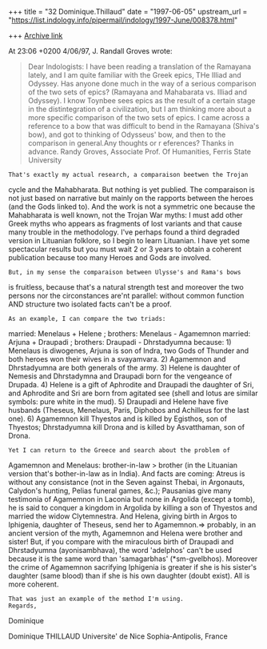 +++
title = "32 Dominique.Thillaud"
date = "1997-06-05"
upstream_url = "https://list.indology.info/pipermail/indology/1997-June/008378.html"

+++
[Archive link](https://list.indology.info/pipermail/indology/1997-June/008378.html)

At 23:06 +0200 4/06/97, J. Randall Groves wrote:
>Dear Indologists: I have been reading a translation of the Ramayana
>lately, and I am quite familiar with the Greek epics, THe Illiad and
>Odyssey. Has anyone done much in the way of a serious comparison of the
>two sets of epics? (Ramayana and Mahabarata vs. Illiad and Odyssey). I
>know Toynbee sees epics as the result of a certain stage in the
>distintegration of a civilization, but I am thinking more about a more
>specific comparison of the two sets of epics. I came across a reference
>to a bow that was difficult to bend in the Ramayana (Shiva's bow), and
>got to thinking of Odysseus' bow, and then to the comparison in
>general.Any thoughts or r eferences? Thanks in advance.  Randy Groves,
>Associate Prof. Of Humanities, Ferris State University

	That's exactly my actual research, a comparaison beetwen the Trojan
cycle and the Mahabharata. But nothing is yet publied. The comparaison is
not just based on narrative but mainly on the rapports between the heroes
(and the Gods linked to). And the work is not a symmetric one because the
Mahabharata is well known, not the Trojan War myths: I must add other Greek
myths who appears as fragments of lost variants and that cause many trouble
in the methodology. I've perhaps found a third degraded version in
Lituanian folklore, so I begin to learn Lituanian.
	I have yet some spectacular results but you must wait 2 or 3 years
to obtain a coherent publication because too many Heroes and Gods are
involved.

	But, in my sense the comparaison between Ulysse's and Rama's bows
is fruitless, because that's a natural strength test and moreover the two
persons nor the circonstances are'nt parallel: without common function AND
structure two isolated facts can't be a proof.

	As an example, I can compare the two triads:
married: Menelaus + Helene ; brothers: Menelaus - Agamemnon
married: Arjuna + Draupadi ; brothers: Draupadi - Dhrstadyumna
	because:
	1) Menelaus is diwogenes, Arjuna is son of Indra, two Gods of
Thunder and both heroes won their wives in a svayamvara.
	2) Agamemnon and Dhrstadyumna are both generals of the army.
	3) Helene is daughter of Nemesis and Dhrstadymna and Draupadi born
for the vengeance of Drupada.
	4) Helene is a gift of Aphrodite and Draupadi the daughter of Sri,
and Aphrodite and Sri are born from agitated see (shell and lotus are
similar symbols: pure white in the mud).
	5) Draupadi and Helene have five husbands (Theseus, Menelaus,
Paris, Diphobos and Achilleus for the last one).
	6) Agamemnon kill Thyestos and is killed by Egisthos, son of
Thyestos; Dhrstadyumna kill Drona and is killed by Asvatthaman, son of
Drona.

	Yet I can return to the Greece and search about the problem of
Agamemnon and Menelaus: brother-in-law > brother (in the Lituanian version
that's bother-in-law as in India). And facts are coming: Atreus is without
any consistance (not in the Seven against Thebai, in Argonauts, Calydon's
hunting, Pelias funeral games, &c.); Pausanias give many testimonia of
Agamemnon in Laconia but none in Argolida (except a tomb), he is said to
conquer a kingdom in Argolida by killing a son of Thyestos and married the
widow Clytemnestra. And Helena, giving birth in Argos to Iphigenia,
daughter of Theseus, send her to Agamemnon.=> probably, in an ancient
version of the myth, Agamemnon and Helena were brother and sister! But, if
you compare with the miraculous birth of Draupadi and Dhrstadyumna
(ayonisambhava), the word 'adelphos' can't be used because it is the same
word than 'samagarbhas' (*sm-gvelbhos). Moreover the crime of Agamemnon
sacrifying Iphigenia is greater if she is his sister's daughter (same
blood) than if she is his own daughter (doubt exist). All is more coherent.

	That was just an example of the method I'm using.
	Regards,
Dominique

Dominique THILLAUD
Universite' de Nice Sophia-Antipolis, France






